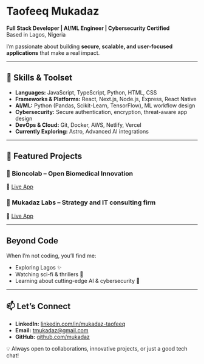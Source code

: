 # Taofeeq Mukadaz  

**Full Stack Developer | AI/ML Engineer | Cybersecurity Certified**  
Based in Lagos, Nigeria  

I’m passionate about building **secure, scalable, and user-focused applications** that make a real impact.  
  
---

## 🚀 Skills & Toolset  

- **Languages:** JavaScript, TypeScript, Python, HTML, CSS  
- **Frameworks & Platforms:** React, Next.js, Node.js, Express, React Native  
- **AI/ML:** Python (Pandas, Scikit-Learn, TensorFlow), ML workflow design  
- **Cybersecurity:** Secure authentication, encryption, threat-aware app design  
- **DevOps & Cloud:** Git, Docker, AWS, Netlify, Vercel  
- **Currently Exploring:** Astro, Advanced AI integrations  

---

## 🌟 Featured Projects  

### 🔬 Bioncolab – Open Biomedical Innovation
🔗 [Live App](https://bioncolab.netlify.app)

### 🔬 Mukadaz Labs – Strategy and IT consulting firm
🔗 [Live App](https://mukadazlabs.com.ng)

---

## Beyond Code  
When I’m not coding, you’ll find me:  
- Exploring Lagos ✨  
- Watching sci-fi & thrillers 🎥  
- Learning about cutting-edge AI & cybersecurity 🔐  

---

## 📫 Let’s Connect  

- **LinkedIn:** [linkedin.com/in/mukadaz-taofeeq](https://linkedin.com/in/mukadaz-taofeeq)  
- **Email:** [tmukadaz@gmail.com](mailto:tmukadaz@gmail.com)  
- **GitHub:** [github.com/mukadaz](https://github.com/mukadaz)  

💡 Always open to collaborations, innovative projects, or just a good tech chat!  
